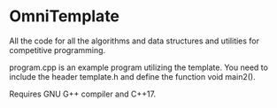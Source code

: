 # OmniTemplate
All the code for all the algorithms and data structures and utilities for competitive programming.

program.cpp is an example program utilizing the template. You need to include the header template.h and define the function void main2().

Requires GNU G++ compiler and C++17.
